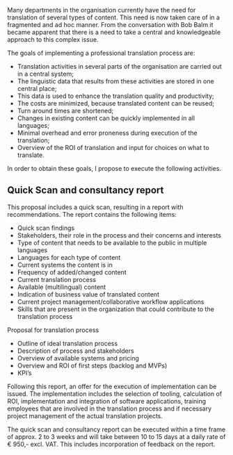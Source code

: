 Many departments in the organisation currently have the need for translation of several types of content. This need is now taken care of in a fragmented and ad hoc manner. From the conversation with Bob Balm it became apparent that there is a need to take a central and knowledgeable approach to this complex issue.

The goals of implementing a professional translation process are:

* Translation activities in several parts of the organisation are carried out in a central system;
* The linguistic data that results from these activities are stored in one central place;
* This data is used to enhance the translation quality and productivity;
* The costs are minimized, because translated content can be reused;
* Turn around times are shortened;
* Changes in existing content can be quickly implemented in all languages;
* Minimal overhead and error proneness during execution of the translation;
* Overview of the ROI of translation and input for choices on what to translate. 

In order to obtain these goals, I propose to execute the following activities.

## Quick Scan and consultancy report
This proposal includes a quick scan, resulting in a report with recommendations. The report contains the following items:

* Quick scan findings
* Stakeholders, their role in the process and their concerns and interests
* Type of content that needs to be available to the public in multiple languages
* Languages for each type of content
* Current systems the content is in
* Frequency of added/changed content
* Current translation process 
* Available (multilingual) content
* Indication of business value of translated content
* Current project management/collaborative workflow applications
* Skills that are present in the organization that could contribute to the translation process

Proposal for translation process
* Outline of ideal translation process
* Description of process and stakeholders
* Overview of available systems and pricing
* Overview and ROI of first steps (backlog and MVPs)
* KPI’s 

Following this report, an offer for the execution of implementation can be issued. 
The implementation includes the selection of tooling, calculation of ROI, implementation and integration of software applications, training employees that are involved in the translation process and if necessary project management of the actual translation projects. 

The quick scan and consultancy report can be executed within a time frame of approx. 2 to 3 weeks and will take between 10 to 15 days at a daily rate of  € 950,- excl. VAT. This includes incorporation of feedback on the report. 
